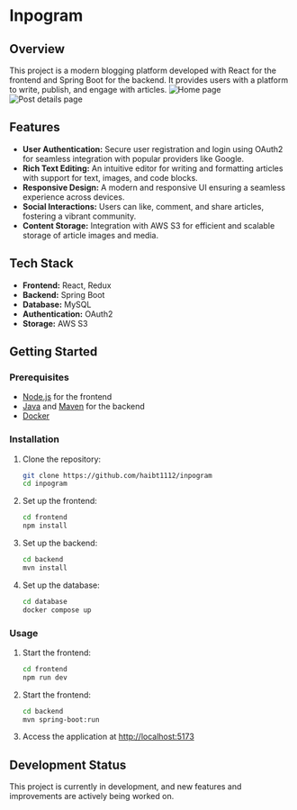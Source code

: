 # Inpogram

## Overview

This project is a modern blogging platform developed with React for the frontend and Spring Boot for the backend. It provides users with a platform to write, publish, and engage with articles.
![Home page](https://github.com/haibt1112/inpogram/blob/main/frontend/public/images/home-page.png)
![Post details page](https://github.com/haibt1112/inpogram/blob/main/frontend/public/images/post-details-page.png)

## Features

- **User Authentication:** Secure user registration and login using OAuth2 for seamless integration with popular providers like Google.
- **Rich Text Editing:** An intuitive editor for writing and formatting articles with support for text, images, and code blocks.
- **Responsive Design:** A modern and responsive UI ensuring a seamless experience across devices.
- **Social Interactions:** Users can like, comment, and share articles, fostering a vibrant community.
- **Content Storage:** Integration with AWS S3 for efficient and scalable storage of article images and media.

## Tech Stack

- **Frontend:** React, Redux
- **Backend:** Spring Boot
- **Database:** MySQL
- **Authentication:** OAuth2
- **Storage:** AWS S3

## Getting Started

### Prerequisites

- [Node.js](https://nodejs.org/) for the frontend
- [Java](https://www.java.com/) and [Maven](https://maven.apache.org/) for the backend
- [Docker](https://www.docker.com/)

### Installation

1. Clone the repository:

   ```bash
   git clone https://github.com/haibt1112/inpogram
   cd inpogram
   ```

2. Set up the frontend:

   ```bash
   cd frontend
   npm install
   ```

3. Set up the backend:

   ```bash
   cd backend
   mvn install
   ```

4. Set up the database:
   ```bash
   cd database
   docker compose up
   ```

### Usage

1. Start the frontend:

   ```bash
   cd frontend
   npm run dev
   ```

2. Start the frontend:

   ```bash
   cd backend
   mvn spring-boot:run
   ```

3. Access the application at [http://localhost:5173](http://localhost:5173)

## Development Status

This project is currently in development, and new features and improvements are actively being worked on.
